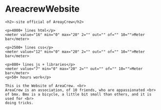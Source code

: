 # AreacrewWebsite
<html>
  <body>
    
    <h2>-site official of AreayCrew</h2>
    
    <p>4000+ lines html</p> 
    <meter value="16" min="0" max="20" 2="" out="" of="" 10="">Meter bar</meter>
    
    <p>2500+ lines css</p> 
    <meter value="12" min="0" max="20" 2="" out="" of="" 10="">Meter bar</meter>
    
    <p>800+ lines js + libraries</p> 
    <meter value="7" min="0" max="20" 2="" out="" of="" 10="">Meter bar</meter>
    <p>50+ hours work</p>

    This is the Website of AreaCrew. <br>
    AreaCrew is an association, of 10 friends, who are appassionated <br>
    of bmx. Bmx is a bicycle, a little bit small than others, and it is used for <br>
    doing tricks. 
    
  </body>
</html>
